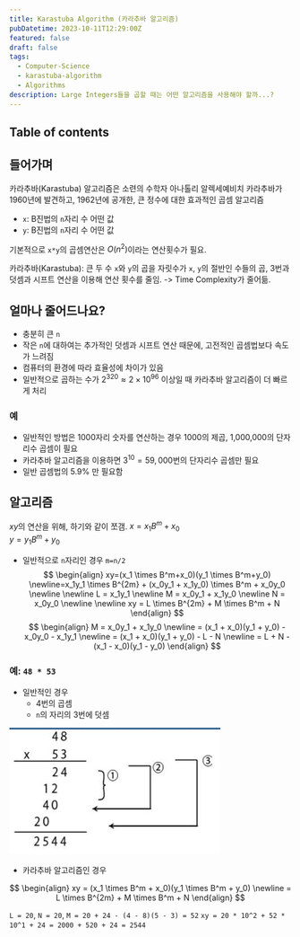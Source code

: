 ```yaml
---
title: Karastuba Algorithm (카라추바 알고리즘)
pubDatetime: 2023-10-11T12:29:00Z
featured: false
draft: false
tags:
  - Computer-Science
  - karastuba-algorithm
  - Algorithms
description: Large Integers들을 곱할 때는 어떤 알고리즘을 사용해야 할까...?
---
```


## Table of contents

## 들어가며

카라추바(Karastuba) 알고리즘은 소련의 수학자 아나톨리 알렉세예비치 카라추바가 1960년에 발견하고, 1962년에 공개한, 큰 정수에 대한 효과적인 곱셈 알고리즘

- `x`: B진법의 `n`자리 수 어떤 값
- `y`: B진법의 `n`자리 수 어떤 값

기본적으로 `x*y`의 곱셈연산은 $O(n^2)$이라는 연산횟수가 필요.

카라추바(Karastuba): 큰 두 수 `x`와 `y`의 곱을 자릿수가 `x`, `y`의 절반인 수들의 곱, 3번과 덧셈과 시프트 연산을 이용해 연산 횟수를 줄임. -> Time Complexity가 줄어듦.

## 얼마나 줄어드나요?

- 충분히 큰 `n`
- 작은 `n`에 대하여는 추가적인 덧셈과 시프트 연산 때문에, 고전적인 곱셈법보다 속도가 느려짐
- 컴퓨터의 환경에 따라 효율성에 차이가 있음
- 일반적으로 곱하는 수가 $2^{320} ≈ 2×10^{96}$ 이상일 때 카라추바 알고리즘이 더 빠르게 처리

### 예

- 일반적인 방법은 1000자리 숫자를 연산하는 경우 1000의 제곱, 1,000,000의 단자리수 곱셈이 필요
- 카라추바 알고리즘을 이용하면 $3^{10}=59,000$번의 단자리수 곱셈만 필요
- 일반 곱셈법의 5.9% 만 필요함

## 알고리즘

$xy$의 연산을 위해, 하기와 같이 쪼갬.
$x=x_1B^m+x_0$  
$y=y_1B^m+y_0$

- 일반적으로 `n`자리인 경우 `m=n/2`
  $$
  \begin{align}
  xy=(x_1 \times B^m+x_0)(y_1 \times B^m+y_0)
  \newline=x_1y_1 \times B^{2m} + (x_0y_1 + x_1y_0) \times B^m + x_0y_0
  \newline
  \newline L = x_1y_1
  \newline M = x_0y_1 + x_1y_0
  \newline N = x_0y_0
  \newline
  \newline xy = L \times B^{2m} + M \times B^m + N
  \end{align}
  $$
  $$
  \begin{align}
  M = x_0y_1 + x_1y_0
  \newline = (x_1 + x_0)(y_1 + y_0) - x_0y_0 - x_1y_1
  \newline = (x_1 + x_0)(y_1 + y_0) - L - N
  \newline = L + N - (x_1 - x_0)(y_1 - y_0)
  \end{align}
  $$

### 예: `48 * 53`

- 일반적인 경우
  - 4번의 곱셈
  - `n`의 자리의 3번에 덧셈

![](/src/assets/image/karastuba-algorithm-1697000260795.jpeg)

- 카라추바 알고리즘인 경우

$$
\begin{align}
xy = (x_1 \times B^m + x_0)(y_1 \times B^m + y_0)
\newline = L \times B^{2m} + M \times B^m + N
\end{align}
$$

`L = 20`, `N = 20`, `M = 20 + 24 - (4 - 8)(5 - 3) = 52`
`xy = 20 * 10^2 + 52 * 10^1 + 24 = 2000 + 520 + 24 = 2544`
